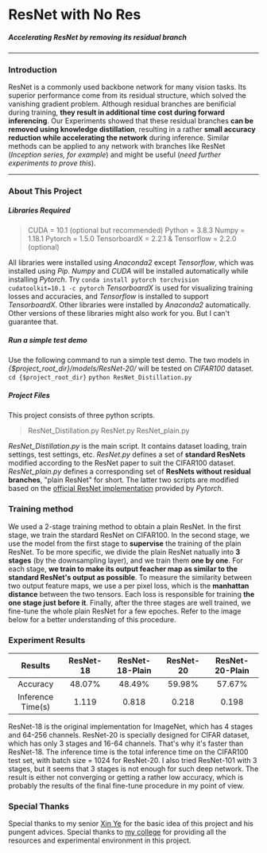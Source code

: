 # ResNet with No Res
##### Accelerating ResNet by removing its residual branch

--------------------------------------------------------

### Introduction
ResNet is a commonly used backbone network for many vision tasks.  Its superior performance come from its residual structure, which solved the vanishing gradient problem. Although residual branches are benificial during training, **they result in additional time cost during forward inferencing**. Our Experiments showed that these residual branches **can be removed using knowledge distillation**, resulting in a rather **small accuracy reduction while accelerating the network** during inference. Similar methods can be applied to any network with branches like ResNet (*Inception series, for example*) and might be useful (*need further experiments to prove this*).

--------------------------------------------------------

### About This Project
##### Libraries Required
>CUDA = 10.1 (optional but recommended)
>Python = 3.8.3
>Numpy = 1.18.1
>Pytorch = 1.5.0
>TensorboardX = 2.2.1 & Tensorflow = 2.2.0 (optional)

All libraries were installed using *Anaconda2* except *Tensorflow*, which was installed using *Pip*. 
*Numpy* and *CUDA* will be installed automatically while installing *Pytorch*. Try `conda install pytorch torchvision cudatoolkit=10.1 -c pytorch`
*TensorboardX* is used for visualizing training losses and accuracies, and *Tensorflow* is installed to support *TensorboardX*.
Other libraries were installed by *Anaconda2* automatically.
Other versions of these libraries might also work for you. But I can't guarantee that.
##### Run a simple test demo
Use the following command to run a simple test demo. 
The two models in *{$project_root_dir}/models/ResNet-20/* will be tested on *CIFAR100* dataset.
`cd {$project_root_dir}`
`python ResNet_Distillation.py`
##### Project Files
This project consists of three python scripts.
>ResNet_Distillation.py
>ResNet.py
>ResNet_plain.py

*ResNet_Distillation.py* is the main script. It contains dataset loading, train settings, test settings, etc.
*ResNet.py* defines a set of **standard ResNets** modified according to the ResNet paper to suit the CIFAR100 dataset.
*ResNet_plain.py* defines a corresponding set of **ResNets without residual branches**, "plain ResNet" for short.
The latter two scripts are modified based on the [official ResNet implementation](https://github.com/pytorch/vision/blob/master/torchvision/models/resnet.py) provided by *Pytorch*.

### Training method
We used a 2-stage training method to obtain a plain ResNet. 
In the first stage, we train the stardard ResNet on CIFAR100.
In the second stage, we use the model from the first stage to **supervise** the training of the plain ResNet. To be more specific, we divide the plain ResNet natually into **3 stages** (by the downsampling layer), and we train them **one by one**. For each stage, **we train to make its output feacher map as similar to the standard ResNet's output as possible**. To measure the similarity between two output feature maps, we use a per pixel loss, which is the **manhattan distance** between the two tensors. Each loss is responsible for training **the one stage just before it**. Finally, after the three stages are well trained, we fine-tune the whole plain ResNet for a few epoches. Refer to the image below for a better understanding of this procedure.

### Experiment Results
Results|ResNet-18|ResNet-18-Plain|ResNet-20|ResNet-20-Plain
:-----:|:-------:|:-------------:|:-------:|:-------------:
Accuracy|48.07%|48.49%|59.98%|57.67%
Inference Time(s)|1.119|0.818|0.218|0.198
ResNet-18 is the original implementation for ImageNet, which has 4 stages and 64-256 channels.
ResNet-20 is specially designed for CIFAR dataset, which has only 3 stages and 16-64 channels. That's why it's faster than ResNet-18.
The inference time is the total inference time on the CIFAR100 test set, with batch size = 1024 for ResNet-20.
I also tried ResNet-101 with 3 stages, but it seems that 3 stages is not enough for such deep network. The result is either not converging or getting a rather low accuracy, which is probably the results of the final fine-tune procedure in my point of view.

### Special Thanks
Special thanks to my senior [Xin Ye](https://github.com/NixeyJay) for the basic idea of this project and his pungent advices.
Special thanks to [my college](http://www.cbeis.zju.edu.cn/cbeiscn/main.htm) for providing all the resources and experimental environment in this project.
